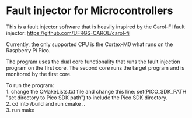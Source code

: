 # Fault injector for Microcontrollers
This is a fault injector software that is heavily inspired by the Carol-FI fault injector:
https://github.com/UFRGS-CAROL/carol-fi

Currently, the only supported CPU is the Cortex-M0 what runs on the Raspberry Pi Pico. 

The program uses the dual core functionality that runs the fault injection program on the first core. The second core runs the target program and is monitored by the first core. 


To run the program:
<br/> 1. change the CMakeLists.txt file and change this line: set(PICO_SDK_PATH "set directory to Pico SDK path") to include the Pico SDK directory.
<br/> 2. cd into /build and run cmake ..
<br/> 3. run make
